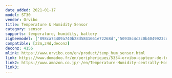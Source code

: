 ```yaml
---
date_added: 2021-01-17
model: ST30
vendor: Orvibo
title: Temperature & Humidity Sensor
category: sensor
supports: temperature, humidity, battery
zigbeemodel: ['898ca74409a740b28d5841661e72268d','50938c4c3c0b4049923cd5afbc151bde']
compatible: [z2m,z4d,deconz]
deconz: 4156
mlink: https://www.orvibo.com/en/product/temp_hum_sensor.html
link: https://www.domadoo.fr/en/peripheriques/5334-orvibo-capteur-de-temperature-et-humidite-zigbee.html
link2: https://www.amazon.co.jp/-/en/Temperature-Humidity-centrally-HomeMate-MagicCube/dp/B08BNF63X7 
link3: 
---
```

